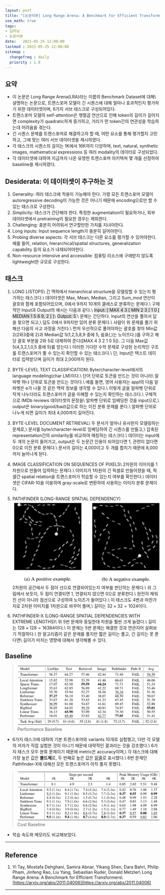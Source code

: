```yaml
---
layout: post
title: "[논문리뷰] Long Range Arena: A Benchmark for Efficient Transformers"
use_math: true
tags:
- 딥러닝
- 논문리뷰
date:   2021-05-25 12:00:00 
lastmod : 2021-05-25 12:00:00
sitemap :
  changefreq : daily
  priority : 1.0
---
```


## 요약
* <span class="highlight-yellow">이 논문은 Long Range Arena(LRA)라는 이름의 Benchmark Dataset에 대해</span>\\
  <span class="highlight-yellow">설명하는 논문으로, 트랜스포머 모델이 긴 시퀀스에 대해 얼마나 효과적인지 평가하기 위한 데이터셋이며, 6가지 서브 태스크로 구성되어있다.</span>
* 트랜스포머 모델의 self-attention은 행렬곱 연산으로 인해 token의 길이가 길어지면 complexity가 quadratic하게 증가하고,
  거리가 먼 token간의 연관성을 학습하는데 어려움을 겪는다.
* 긴 시퀀스 문제를 트랜스포머로 해결하고자 할 때, 어떤 요소를 통해 평가할지 고민하고, 그에 맞는 여러 서브 데이터셋을 제시하였다.
* 각 태스크의 시퀀스의 길이는 1K에서 16K까지 다양하며, text, natural, synthetic images, mathematical expressions 등 여러 modality의 데이터로 구성되었다.
* 각 데이터셋에 대하여 지금까지 나온 유명한 트랜스포머 아키텍쳐 몇 개를 선정하여  baseline을 제시하였다.

## Desiderata: 이 데이터셋이 추구하는 것
1. Generality: 여러 태스크에 적용이 가능해야 한다. 가령 모든 트랜스포머 모델이 autoregressive decoding이 가능한 것은 아니기 때문에 encoding으로만 할 수 있는 태스크로 구성한다.
2. Simplicity: 태스크가 간단해야 한다. 특정한 augmentation이 필요하거나, 외부 데이터셋에서 pretraining이 필요한 경우는 제외한다.
3. Challenging: 충분히 어려워서 연구할만한 가치를 지녀야한다.
4. Long inputs: Input sequence length가 충분히 길어야한다.
5. Probing diverse aspects: 각 서브 태스크는 다른 요소를 평가할 수 있어야한다. 예를 들어, relation, hierarchical/spatial structures, generalization capability 등의 요소가 내재되어야한다.
6. Non-resource intensive and accessible: 컴퓨팅 리소스에 구애받지 않도록 lightweight한 규모로 구성한다.

## 태스크
1. LONG LISTOPS\\
  긴 맥락에서 hierarchical structure을 모델링할 수 있는지 평가하는 태스크다.\\
  데이터셋은 Max, Mean, Median, 그리고 Sum_mod 연산이 괄호와 함께 포함되어있으며, 0에서 9까지 10개의 클래스로 분류하는 문제다.\\
  구체적인 Input과 Output의 예시는 다음과 같다.\\
  <span style="background-color: #DBDBDB">Input: [ MAX 4 3 [ MIN 2 3 ] 1 0 [ MEDIAN 1 5 8 9, 2 ] ]</span>\\
  <span style="background-color: #DBDBDB">Output: 5 </span>\\
  문제는 간단하다. Input의 연산을 풀어서 답을 찾으면 되고,\\
  답도 0에서 9까지만 있어 분류 문제다.\\
  사람이 위 문제를 풀기 위해선 다음의 사고 과정을 거친다.\\
  먼저 우선적으로 풀어야하는 괄호를 찾아 Min값 2(2와3중에 2)과 Median값 5(1,2,5,8,9 중에 5, 쉼표(,)는 노이즈다.)를 구하고
  해당 괄호 부분을 2와 5로 대체하여 준다(\[MAX 4 3 2 1 0 5\]).
  그 다음 Max값 5(4,3,2,1,0,5 중에 5)를 얻는다.\\
  이러한 기다란 수학 문제로 구성된 논리적인 구조를 트랜스포머가 풀 수 있는지 확인할 수 있는 태스크다.\\
  단, Input은 텍스트 데이터로 입력받으며 길이가 최대 2,000까지 된다.
  
2. BYTE-LEVEL TEXT CLASSIFICATION\\
  Byte/character-level에서의 language modeling(char LM)이다.\\
  단어 단위로 토큰을 만드는 것이 아니라\\
  알파벳 하나 단위로 토큰을 만드는 것이다.\\
  예를 들면, 영어 사용자는 appl의 다음 알파벳은 e가 나올 것 같은 맥락 정보를 생각할 수 있다.\\
  이렇게 글을 알파벳 단위로 작게 나누더라도 트랜스포머가 글을 이해할 수 있는지 확인하는 태스크다.\\
  구체적으로 IMDb reviews 데이터셋의 문장을\\
  알파벳 단위로 임베딩한 것을 input으로,\\
  output은 binary(good/bad)값으로 하는 이진 분류 문제를 푼다.\\
  알파벳 단위로 나누게 되면 길이가 최대 4,000까지 길어진다.

3. BYTE-LEVEL DOCUMENT RETRIEVAL\\
  두 문서가 얼마나 유사한지 모델링하는 문제로,\\
  문서를 byte/character-level로 임베딩하여 긴 시퀀스를 만들고,\\
  압축된 representation간의 similarity를 비교하여 매칭하는 테스크다.\\
  데이터는 input에 두 개의 논문이 들어가고, output은 두 논문간 인용이 되어있다면 1, 관련이 없다면 0으로 이진 분류 문제다.\\
  문서의 길이는 4,000이고 두 개를 합치기 때문에 8,000까지 늘어나게 된다.

4. IMAGE CLASSIFICATION ON SEQUENCES OF PIXELS\\
  2차원의 이미지를 1차원으로 만들어 입력하는 문제다.\\
  이미지가 1차원의 긴 픽셀로 만들어졌을 때, 픽셀간 spatial relation을 트랜스포머가 학습할 수 있는지 여부를 확인한다.\\
  데이터셋은 CIFAR-10을 이용하며 gray-scale로 변환하여 사용하는 이미지 분류 문제이다.
  
5. PATHFINDER (LONG-RANGE SPATIAL DEPENDENCY)
  [![pathfinder](/../public/images/posts/LRA_pathfinder.png)](/../public/images/posts/LRA_pathfinder.png)
  2차원의 공간에서 두 점이 선으로 연결되어있는지 여부를 판단하는 문제다.\\
  위 그림에서 보듯이, 두 점이 연결되면 1, 연결되지 않으면 0으로 분류한다.\\
  완전히 채워진 선이 아니라 점선으로 구성하여 노이즈가 들어있다.\\
  이 태스크도 4번과 마찬가지로 2차원 이미지를 1차원으로 바꾸어 풀며,\\
  길이는 $32 \times 32 = 1024$이다.

6. PATHFINDER-X (LONG-RANGE SPATIAL DEPENDENCIES WITH EXTREME LENGTHS)\\
  위 5번 문제와 동일한데 차원을 훨씬 크게 늘렸다.\\
  길이는 $128 \times 128 = 16384$이다.\\
  이 문제는 5번 문제는 해결한 것과 연관지어 살펴보기 적절하다.\\
  한 알고리즘이 같은 문제를 풀지만 짧은 길이는 풀고, 긴 길이는 못 푼다면\\
  길이가 미치는 영향에 대해서 생각해볼 수 있다.

## Baseline
> [![baseline](/../public/images/posts/LRA_baseline.PNG)](/../public/images/posts/LRA_baseline.PNG)
  Performance Baseline
  
* 6가지 태스크에 대하여 기본 트랜스포머와 variants 10개로 실험했고,
  다만 각 모델의 저자가 직접 실험한 것이 아니기 때문에 대략적인 결과라는 것을 강조했다.\\
  6가지 태스크 모두 분류 문제이기 때문에 metric은 accuracy이며,\\
  각 태스크에 대해 가장 높은 값은 **볼드체**로, 두 번째로 높은 값은 <ins>밑줄</ins>로 표시했다.\\
  6번 문제인 Pathfinder-X에 대해선 모든 트랜스포머가 아직 풀지 못했다.
  
> [![cost](/../public/images/posts/LRA_baseline2.PNG)](/../public/images/posts/LRA_baseline2.PNG)
  Cost Baseline
  
* 학습 속도와 메모리도 비교해보았다.

---

## Reference
1. Yi Tay, Mostafa Dehghani, Samira Abnar, Yikang Shen, Dara Bahri, Philip Pham, Jinfeng Rao, Liu Yang, Sebastian Ruder, Donald Metzler\\
   Long Range Arena: A Benchmark for Efficient Transformers\\
   [https://arxiv.org/abs/2011.04006](https://arxiv.org/abs/2011.04006)

---
<script src="https://utteranc.es/client.js"
        repo="gogoymh/gogoymh.github.io"
        issue-term="pathname"
        label="Comment"
        theme="github-light"
        crossorigin="anonymous"
        async>
    </script>
